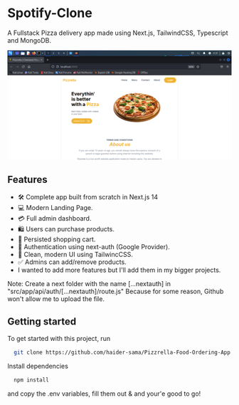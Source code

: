 # Spotify-Clone
A Fullstack Pizza delivery app made using Next.js, TailwindCSS, Typescript and MongoDB.

![Project Image](https://github.com/haider-sama/Pizzrella-Food-Ordering-App/blob/main/public/thumbnail.png)

## Features

- 🛠️ Complete app built from scratch in Next.js 14
- 💻 Modern Landing Page.
- 💳 Full admin dashboard.
- 🛍️ Users can purchase products.
- 🛒 Persisted shopping cart.
- 🔑 Authentication using next-auth (Google Provider).
- 🌟 Clean, modern UI using TailwincCSS.
- ✅ Admins can add/remove products.
- I wanted to add more features but I'll add them in my bigger projects.

Note: Create a next folder with the name [...nextauth] in "src/app/api/auth/[...nextauth]/route.js"
Because for some reason, Github won't allow me to upload the file.

## Getting started

To get started with this project, run

```bash
  git clone https://github.com/haider-sama/Pizzrella-Food-Ordering-App.git
```
Install dependencies
```bash
  npm install
```


and copy the .env variables, fill them out & and your'e good to go!

